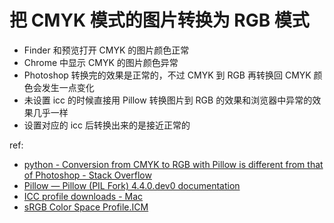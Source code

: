 # 把 CMYK 模式的图片转换为 RGB 模式

- Finder 和预览打开 CMYK 的图片颜色正常
- Chrome 中显示 CMYK 的图片颜色异常
- Photoshop 转换完的效果是正常的，不过 CMYK 到 RGB 再转换回 CMYK 颜色会发生一点变化
- 未设置 icc 的时候直接用 Pillow 转换图片到 RGB 的效果和浏览器中异常的效果几乎一样
- 设置对应的 icc 后转换出来的是接近正常的

ref:

- [python - Conversion from CMYK to RGB with Pillow is different from that of Photoshop - Stack Overflow](https://stackoverflow.com/questions/38855022/conversion-from-cmyk-to-rgb-with-pillow-is-different-from-that-of-photoshop)
- [Pillow — Pillow (PIL Fork) 4.4.0.dev0 documentation](http://pillow.readthedocs.io/en/latest/)
- [ICC profile downloads - Mac](http://www.adobe.com/support/downloads/iccprofiles/iccprofiles_mac.html)
- [sRGB Color Space Profile.ICM](https://github.com/xorgy/graphicsmagick/blob/master/profiles/sRGB%20Color%20Space%20Profile.ICM)
